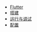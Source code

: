 <!--
 * @Description: 
 * @version: 1.0.0
 * @Author: nk
 * @Date: 2019-06-21 11:05:37
 * @LastEditTime: 2019-09-05 20:43:18
 -->
* [Flutter](view/App/Flutter/Flutter.md)
* [搭建](view/App/Flutter/build.md)
* [运行与调试](view/App/Flutter/run.md)
* [配置](view/config/config.md)